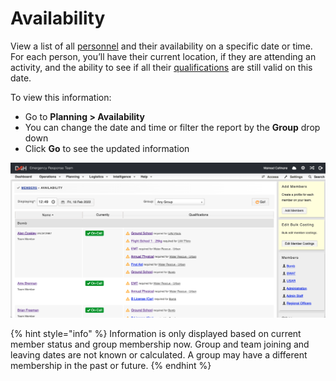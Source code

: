 # Availability

View a list of all [personnel](members/) and their availability on a specific date or time. For each person, you’ll have their current location, if they are attending an activity, and the ability to see if all their [qualifications](qualifications/) are still valid on this date.

To view this information:

* Go to **Planning > Availability**
* You can change the date and time or filter the report by the **Group** drop down
* Click **Go** to see the updated information

![](<../.gitbook/assets/Screenshot 2022-02-18 at 12.51.07.png>)

{% hint style="info" %}
Information is only displayed based on current member status and group membership now. Group and team joining and leaving dates are not known or calculated. A group may have a different membership in the past or future.
{% endhint %}
